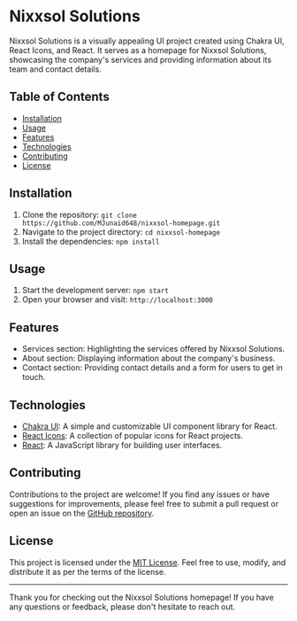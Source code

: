 # Nixxsol Solutions

Nixxsol Solutions is a visually appealing UI project created using Chakra UI, React Icons, and React. It serves as a homepage for Nixxsol Solutions, showcasing the company's services and providing information about its team and contact details.

## Table of Contents

- [Installation](#installation)
- [Usage](#usage)
- [Features](#features)
- [Technologies](#technologies)
- [Contributing](#contributing)
- [License](#license)

## Installation

1. Clone the repository: `git clone https://github.com/MJunaid648/nixxsol-homepage.git`
2. Navigate to the project directory: `cd nixxsol-homepage`
3. Install the dependencies: `npm install`

## Usage

1. Start the development server: `npm start`
2. Open your browser and visit: `http://localhost:3000`

## Features

- Services section: Highlighting the services offered by Nixxsol Solutions.
- About section: Displaying information about the company's business.
- Contact section: Providing contact details and a form for users to get in touch.

## Technologies

- [Chakra UI](https://chakra-ui.com): A simple and customizable UI component library for React.
- [React Icons](https://react-icons.github.io/react-icons/): A collection of popular icons for React projects.
- [React](https://reactjs.org): A JavaScript library for building user interfaces.

## Contributing

Contributions to the project are welcome! If you find any issues or have suggestions for improvements, please feel free to submit a pull request or open an issue on the [GitHub repository](https://github.com/MJunaid648/nixxsol-homepage).

## License

This project is licensed under the [MIT License](LICENSE). Feel free to use, modify, and distribute it as per the terms of the license.

---

Thank you for checking out the Nixxsol Solutions homepage! If you have any questions or feedback, please don't hesitate to reach out.
